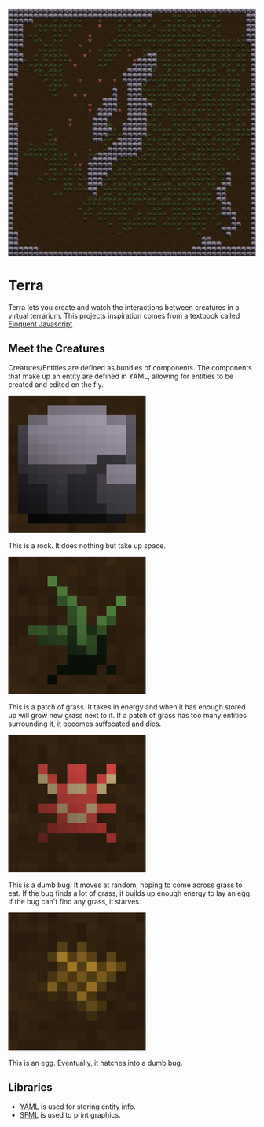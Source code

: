 ![A terrarium in action](https://github.com/rmmanseau/terra/blob/master/conf/assets/screenshots/terra-in-action.gif)

Terra
======
Terra lets you create and watch the interactions between creatures in a virtual terrarium. This projects inspiration comes from a textbook called [Eloquent Javascript](http://eloquentjavascript.net/07_elife.html)

Meet the Creatures
------------------
Creatures/Entities are defined as bundles of components. The components that make up an entity are defined in YAML, allowing for entities to be created and edited on the fly.

![Rock](https://github.com/rmmanseau/terra/blob/master/conf/assets/screenshots/rock.png)

This is a rock. It does nothing but take up space.

![Grass](https://github.com/rmmanseau/terra/blob/master/conf/assets/screenshots/grass.png)

This is a patch of grass. It takes in energy and when it has enough stored up will grow new grass next to it. If a patch of grass has too many entities surrounding it, it becomes suffocated and dies.

![Bug](https://github.com/rmmanseau/terra/blob/master/conf/assets/screenshots/bug.png)

This is a dumb bug. It moves at random, hoping to come across grass to eat. If the bug finds a lot of grass, it builds up enough energy to lay an egg. If the bug can't find any grass, it starves.

![Egg](https://github.com/rmmanseau/terra/blob/master/conf/assets/screenshots/egg.png)

This is an egg. Eventually, it hatches into a dumb bug.

Libraries
---------
  - [YAML](http://www.yaml.org/) is used for storing entity info.
  - [SFML](http://www.sfml-dev.org/) is used to print graphics.
